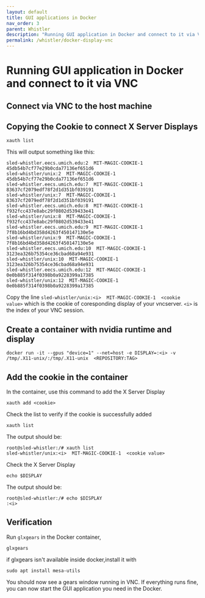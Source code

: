```yaml
---
layout: default
title: GUI applications in Docker
nav_order: 3
parent: Whistler
description: "Running GUI application in Docker and connect to it via VNC."
permalink: /whistler/docker-display-vnc
---
```

# Running GUI application in Docker and connect to it via VNC

## Connect via VNC to the host machine

## Copying the Cookie to connect X Server Displays
```
xauth list
```
This will output something like this:

```
sled-whistler.eecs.umich.edu:2  MIT-MAGIC-COOKIE-1  45db54b7cf77e29b0cda77136ef651d6
sled-whistler/unix:2  MIT-MAGIC-COOKIE-1  45db54b7cf77e29b0cda77136ef651d6
sled-whistler.eecs.umich.edu:7  MIT-MAGIC-COOKIE-1  83637cf2079edf78f2d1d351bf039191
sled-whistler/unix:7  MIT-MAGIC-COOKIE-1  83637cf2079edf78f2d1d351bf039191
sled-whistler.eecs.umich.edu:8  MIT-MAGIC-COOKIE-1  f932fcc437e8abc29f0802d539433e41
sled-whistler/unix:8  MIT-MAGIC-COOKIE-1  f932fcc437e8abc29f0802d539433e41
sled-whistler.eecs.umich.edu:9  MIT-MAGIC-COOKIE-1  7f8b16bd4bd358d4263f450147130e5e
sled-whistler/unix:9  MIT-MAGIC-COOKIE-1  7f8b16bd4bd358d4263f450147130e5e
sled-whistler.eecs.umich.edu:10  MIT-MAGIC-COOKIE-1  3123ea326b75354ce36cbad68a94e931
sled-whistler/unix:10  MIT-MAGIC-COOKIE-1  3123ea326b75354ce36cbad68a94e931
sled-whistler.eecs.umich.edu:12  MIT-MAGIC-COOKIE-1  0e0b885f314f0398b0a9228399a17385
sled-whistler/unix:12  MIT-MAGIC-COOKIE-1  0e0b885f314f0398b0a9228399a17385
```

Copy the line `sled-whistler/unix:<i>  MIT-MAGIC-COOKIE-1  <cookie value>` which is the cookie of coresponding display of your vncserver. `<i>` is the index of your VNC session.


## Create a container with nvidia runtime and display
```
docker run -it --gpus "device=1" --net=host -e DISPLAY=:<i> -v /tmp/.X11-unix/:/tmp/.X11-unix  <REPOSITORY:TAG>
```

## Add the cookie in the container

In the container, use this command to add the X Server Display
```
xauth add <cookie>
```

Check the list to verify if the cookie is successfully added
```
xauth list
```
The output should be:

```
root@sled-whistler:/# xauth list
sled-whistler/unix:<i>  MIT-MAGIC-COOKIE-1  <cookie value>
```

Check the X Server Display
```
echo $DISPLAY
```

The output should be:
```
root@sled-whistler:/# echo $DISPLAY
:<i>
```
## Verification

Run `glxgears` in the Docker container, 
```
glxgears
```
if glxgears isn't available inside docker,install it with
```
sudo apt install mesa-utils
```
You should now see a gears window running in VNC. If everything runs fine, you can now start the GUI application you need in the Docker.
